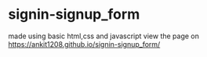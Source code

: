 # signin-signup_form
made using basic html,css and javascript
view the page on https://ankit1208.github.io/signin-signup_form/
